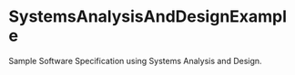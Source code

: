 SystemsAnalysisAndDesignExample
===============================

Sample Software Specification using Systems Analysis and Design. 
